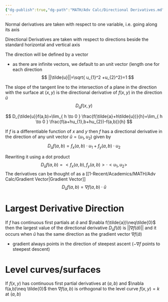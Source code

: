 ```yaml
---
{"dg-publish":true,"dg-path":"MATH/Adv Calc/Directional Derivatives.md","permalink":"/math/adv-calc/directional-derivatives/","created":"2024-10-25T12:54:42.642-04:00","updated":"2025-07-08T11:02:45.915-04:00"}
---
```


Normal derivatives are taken with respect to one variable, i.e. going along its axis

Directional Derivatives are taken with respect to directions beside the standard horizontal and vertical axis

The direction will be defined by a vector
- as there are infinite vectors, we default to an unit vector (length one for each direction
$$
||\tilde{u}||=\sqrt{ u_{1}^2 +u_{2}^2}=1
$$

The slope of the tangent line to the intersection of a plane in the direction with the surface at $(x,y)$ is the directional derivative of $f(x,y)$ in the direction $\tilde{u}$
$$
D_{\tilde{u}}f(x,y)
$$

$$
D_{\tilde{u}}f(a,b)=\lim_{ h \to 0 } \frac{f(\tilde{a}+h\tilde{u})}{h}=\lim_{ h \to 0 } \frac{f(a+hu_{1},b+hu_{2})-f(a,b)}{h}
$$


If $f$ is a differentiable function of $x$ and $y$ then $f$ has a directional derivative in the direction of any unit vector $\tilde{u}=(u_{1},u_{2})$ given by
$$
D_{\tilde{u}}f(a,b)=f_{x}(a,b)\cdot u_{1}+f_{y}(a,b)\cdot u_{2}
$$

Rewriting it using a dot product
$$
D_{\tilde{u}}f(a,b)=<f_{x}(a,b),f_{y}(a,b)> \cdot <u_{1},u_{2}>
$$
The derivatives can be thought of as a [[1-Recent/Academics/MATH/Adv Calc/Gradient Vector\|Gradient Vector]]
$$
D_{\tilde{u}}f(a,b)=\nabla f(a,b) \cdot \tilde{u}
$$
# Largest Derivative Direction
If $f$ has continuous first partials at $\tilde{a}$ and $\nabla f(\tilde{a})\neq\tilde{0}$ then the largest value of the directional derivative $D_{\tilde{u}}f(\tilde{a})$ is $||\nabla f(\tilde{a})||$ and it occurs when $\tilde{u}$ has the same direction as the gradient vector $\nabla f(\tilde{a})$
- gradient always points in the direction of steepest ascent ($-\nabla f$ points to steepest descent)


# Level curves/surfaces
If $f(x,y)$ has continuous first partial derivatives at $(a,b)$ and $\nabla f(a,b)\neq \tilde{0}$ then $\nabla f(a,b)$ is orthogonal to the level curve $f(x,y)=k$ at $(a,b)$

